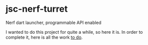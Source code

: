 # jsc-nerf-turret
Nerf dart launcher, programmable API enabled

I wanted to do this project for quite a while, so here it is. In order to complete it, here is all the work [to do](docs/todo.md).
